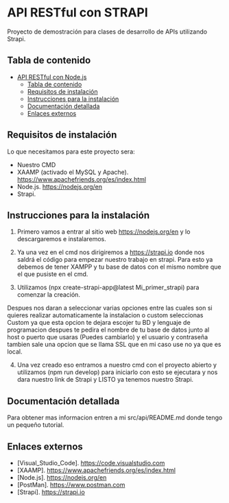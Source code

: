 # API RESTful con STRAPI

Proyecto de demostración para clases de desarrollo de APIs utilizando Strapi.

## Tabla de contenido

- [API RESTful con Node.js](#api-restful-con-nodejs)
  - [Tabla de contenido](#tabla-de-contenido)
  - [Requisitos de instalación](#requisitos-de-instalación)
  - [Instrucciones para la instalación](#instrucciones-para-la-instalación)
  - [Documentación detallada](#documentación-detallada)
  - [Enlaces externos](#enlaces-externos)

## Requisitos de instalación

Lo que necesitamos para este proyecto sera:

- Nuestro CMD
- XAAMP (activado el MySQL y Apache). https://www.apachefriends.org/es/index.html
- Node.js. https://nodejs.org/en
- Strapi. 

## Instrucciones para la instalación

1. Primero vamos a entrar al sitio web https://nodejs.org/en y lo descargaremos e instalaremos.

2. Ya una vez en el cmd nos dirigiremos a https://strapi.io donde nos saldrá el código para empezar nuestro trabajo en strapi. Para esto ya debemos de tener XAMPP y tu base de datos con el mismo nombre que el que pusiste en el cmd.

3. Utilizamos (npx create-strapi-app@latest Mi_primer_strapi) para comenzar la creación. 

Despues nos daran a seleccionar varias opciones entre las cuales son si quieres realizar automaticamente la instalacion o custom seleccionas Custom ya que esta opcion te dejara escojer tu BD y lenguaje de programacion despues te pedira el nombre de tu base de datos junto al host o puerto que usaras (Puedes cambiarlo) y el usuario y contraseña tambien sale una opcion que se llama SSL que en mi caso use no ya que es local.

4. Una vez creado eso entramos a nuestro cmd con el proyecto abierto y utilizamos (npm run develop) para iniciarlo con esto se ejecutara y nos dara nuestro link de Strapi y LISTO ya tenemos nuestro Strapi.

## Documentación detallada

Para obtener mas informacion entren a mi src/api/README.md donde tengo un pequeño tutorial.

## Enlaces externos

- [Visual_Studio_Code]. https://code.visualstudio.com
- [XAAMP]. https://www.apachefriends.org/es/index.html
- [Node.js]. https://nodejs.org/en
- [PostMan]. https://www.postman.com
- [Strapi]. https://strapi.io
